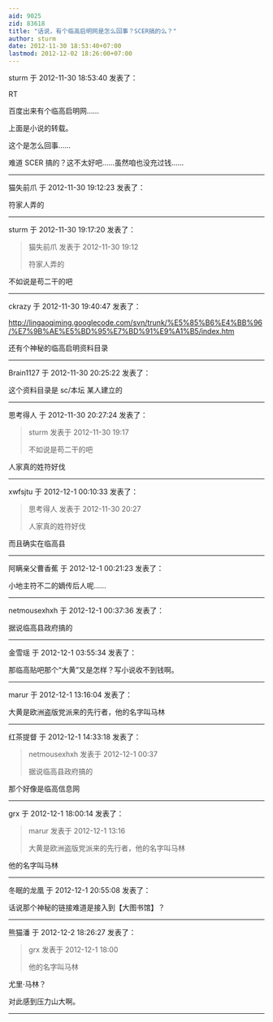 ```yaml
---
aid: 9025
zid: 83618
title: "话说，有个临高启明网是怎么回事？SCER搞的么？"
author: sturm
date: 2012-11-30 18:53:40+07:00
lastmod: 2012-12-02 18:26:00+07:00
---
```


sturm 于 2012-11-30 18:53:40 发表了：

RT

百度出来有个临高启明网……

上面是小说的转载。

这个是怎么回事……

难道 SCER 搞的？这不太好吧……虽然咱也没充过钱……

---

猫失前爪 于 2012-11-30 19:12:23 发表了：

符家人弄的

---

sturm 于 2012-11-30 19:17:20 发表了：

> 猫失前爪 发表于 2012-11-30 19:12
>
> 符家人弄的

不如说是苟二干的吧

---

ckrazy 于 2012-11-30 19:40:47 发表了：

http://lingaoqiming.googlecode.com/svn/trunk/%E5%85%B6%E4%BB%96/%E7%9B%AE%E5%BD%95%E7%BD%91%E9%A1%B5/index.htm

还有个神秘的临高启明资料目录

---

Brain1127 于 2012-11-30 20:25:22 发表了：

这个资料目录是 sc/本坛 某人建立的

---

思考得人 于 2012-11-30 20:27:24 发表了：

> sturm 发表于 2012-11-30 19:17
>
> 不如说是苟二干的吧

人家真的姓符好伐

---

xwfsjtu 于 2012-12-1 00:10:33 发表了：

> 思考得人 发表于 2012-11-30 20:27
>
> 人家真的姓符好伐

而且确实在临高县

---

阿瞒亲父曹香蕉 于 2012-12-1 00:21:23 发表了：

小地主符不二的嫡传后人呢……

---

netmousexhxh 于 2012-12-1 00:37:36 发表了：

据说临高县政府搞的

---

金雪瑶 于 2012-12-1 03:55:34 发表了：

那临高贴吧那个“大黄”又是怎样？写小说收不到钱啊。

---

marur 于 2012-12-1 13:16:04 发表了：

大黄是欧洲盗版党派来的先行者，他的名字叫马林

---

红茶提督 于 2012-12-1 14:33:18 发表了：

> netmousexhxh 发表于 2012-12-1 00:37
>
> 据说临高县政府搞的

那个好像是临高信息网

---

grx 于 2012-12-1 18:00:14 发表了：

> marur 发表于 2012-12-1 13:16
>
> 大黄是欧洲盗版党派来的先行者，他的名字叫马林

他的名字叫马林

---

冬眠的龙凰 于 2012-12-1 20:55:08 发表了：

话说那个神秘的链接难道是接入到【大图书馆】？

---

熊猫潘 于 2012-12-2 18:26:27 发表了：

> grx 发表于 2012-12-1 18:00
>
> 他的名字叫马林

尤里·马林？

对此感到压力山大啊。

---
